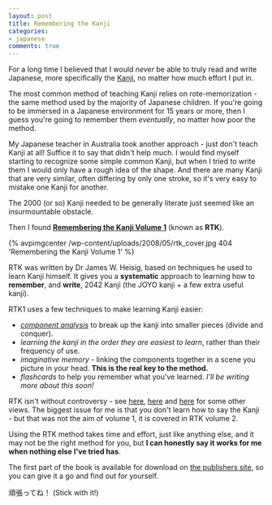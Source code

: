 ```yaml
---
layout: post
title: Remembering the Kanji
categories:
- japanese
comments: true
---
```

For a long time I believed that I would <em>never</em> be able to truly read and write Japanese, more specifically the [Kanji](http://en.wikipedia.org/wiki/Kanji), no matter how much effort I put in.

The most common method of teaching Kanji relies on rote-memorization - the same method used by the majority of Japanese children. If you're going to be immersed in a Japanese environment for 15 years or more, then I guess you're going to remember them _eventually_, no matter how poor the method.

My Japanese teacher in Australia took another approach - just don't teach Kanji at all! Suffice it to say that didn't help much. I would find myself starting to recognize some simple common Kanji, but when I tried to write them I would only have a rough idea of the shape. And there are many Kanji that are very similar, often differing by only one stroke, so it's very easy to mistake one Kanji for another.

The 2000 (or so) Kanji needed to be generally literate just seemed like an insurmountable obstacle.

Then I found __[Remembering the Kanji Volume 1](http://www.nanzan-u.ac.jp/SHUBUNKEN/publications/miscPublications/Remembering_the_Kanji_1.htm)__ (known as __RTK__).

{% avpimgcenter /wp-content/uploads/2008/05/rtk_cover.jpg 404 'Remembering the Kanji Volume 1' %}

<!--more-->

RTK was written by Dr James W. Heisig, based on techniques he used to learn Kanji himself. It gives you a __systematic__ approach to learning how to __remember__, and __write__, 2042 Kanji (the JOYO kanji + a few extra useful kanji).

RTK1 uses a few techniques to make learning Kanji easier:

+ _[component analysis](http://kanjiclinic.com/kc2final.htm)_ to break up the kanji into smaller pieces (divide and conquer).
+ _learning the kanji in the order they are easiest to learn_, rather than their frequency of use.
+ _imaginative memory_ - linking the components together in a scene you picture in your head. __This is the real key to the method.__
+ _flashcards_ to help you remember what you've learned. _I'll be writing more about this soon!_

RTK isn't without controversy - see [here](http://my.opera.com/Immacolata/blog/show.dml/311586), [here](http://nihongo.3yen.com/2008-01-31/final-thoughts-on-remembering-the-kanji/) and [here](http://www.glowingfaceman.com/2008/04/book-review-james-w-heisigs-remembering.html) for some other views. The biggest issue for me is that you don't learn how to say the Kanji - but that was not the aim of volume 1, it is covered in RTK volume 2.

Using the RTK method takes time and effort, just like anything else, and it may not be the right method for you, but __I can honestly say it works for me when nothing else I've tried has__.

The first part of the book is available for download on [the publishers site](http://www.nanzan-u.ac.jp/SHUBUNKEN/publications/miscPublications/Remembering_the_Kanji_1.htm), so you can give it a go and find out for yourself.

頑張ってね！ (Stick with it!)
